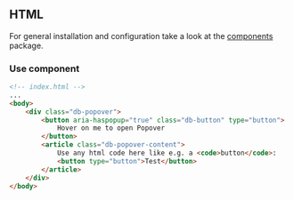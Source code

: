 ## HTML

For general installation and configuration take a look at the [components](https://www.npmjs.com/package/@db-ui/components) package.

### Use component

```html index.html
<!-- index.html -->
...
<body>
	<div class="db-popover">
		<button aria-haspopup="true" class="db-button" type="button">
			Hover on me to open Popover
		</button>
		<article class="db-popover-content">
			Use any html code here like e.g. a <code>button</code>:
			<button type="button">Test</button>
		</article>
	</div>
</body>
```
